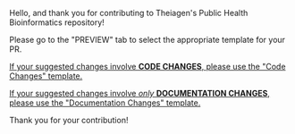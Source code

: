 Hello, and thank you for contributing to Theiagen's Public Health Bioinformatics repository! 

Please go to the "PREVIEW" tab to select the appropriate template for your PR.

[If your suggested changes involve **CODE CHANGES**, please use the "Code Changes" template.](?expand=1&template=code.md)

[If your suggested changes involve _only_ **DOCUMENTATION CHANGES**, please use the "Documentation Changes" template.](?expand=1&template=docs.md)

Thank you for your contribution!
